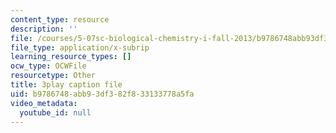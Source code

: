 ```yaml
---
content_type: resource
description: ''
file: /courses/5-07sc-biological-chemistry-i-fall-2013/b9786748abb93df382f833133778a5fa_Kl2KpdlB8SQ.srt
file_type: application/x-subrip
learning_resource_types: []
ocw_type: OCWFile
resourcetype: Other
title: 3play caption file
uid: b9786748-abb9-3df3-82f8-33133778a5fa
video_metadata:
  youtube_id: null
---
```

